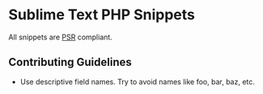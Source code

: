 Sublime Text PHP Snippets
=========================

All snippets are [PSR](https://github.com/php-fig/fig-standards) compliant.

Contributing Guidelines
-----------------------

- Use descriptive field names. Try to avoid names like foo, bar, baz, etc.
